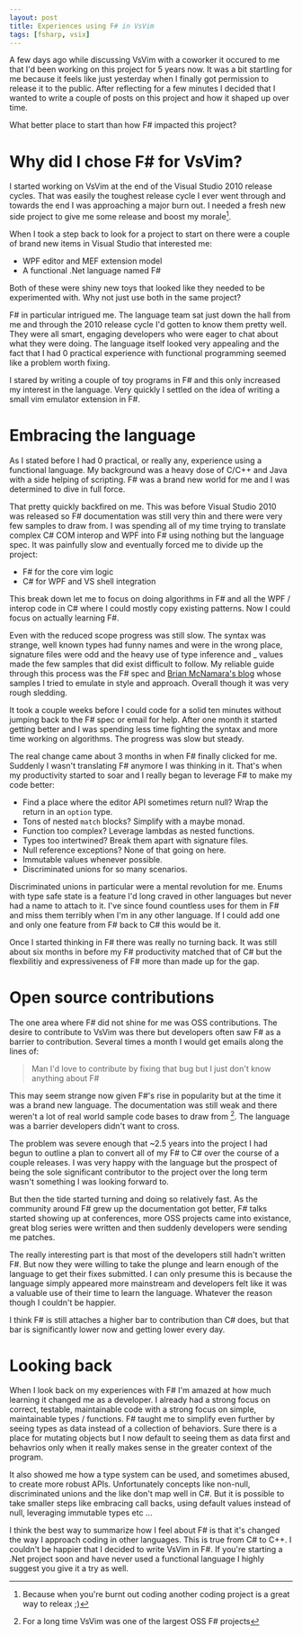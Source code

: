 ```yaml
---
layout: post
title: Experiences using F# in VsVim 
tags: [fsharp, vsix]
---
```


A few days ago while discussing VsVim with a coworker it occured to me that I'd been working on this project for 5 years now.  It was a bit startling for me because it feels like just yesterday when I finally got permission to release it to the public.  After reflecting for a few minutes I decided that I wanted to write a couple of posts on this project and how it shaped up over time.  

What better place to start than how F# impacted this project?  

# Why did I chose F# for VsVim? 

I started working on VsVim at the end of the Visual Studio 2010 release cycles.  That was easily the toughest release cycle I ever went through and towards the end I was approaching a major burn out.  I needed a fresh new side project to give me some release and boost my morale[^1].  

When I took a step back to look for a project to start on there were a couple of brand new items in Visual Studio that interested me:

- WPF editor and MEF extension model
- A functional .Net language named F#

Both of these were shiny new toys that looked like they needed to be experimented with.  Why not just use both in the same project?  

F# in particular intrigued me.  The language team sat just down the hall from me and through the 2010 release cycle I'd gotten to know them pretty well.  They were all smart, engaging developers who were eager to chat about what they were doing.  The language itself looked very appealing and the fact that I had 0 practical experience with functional programming seemed like a problem worth fixing.

I stared by writing a couple of toy programs in F# and this only increased my interest in the language.  Very quickly I settled on the idea of writing a small vim emulator extension in F#.

# Embracing the language 

As I stated before I had 0 practical, or really any, experience using a functional language.  My background was a heavy dose of C/C++ and Java with a side helping of scripting.  F# was a brand new world for me and I was determined to dive in full force. 

That pretty quickly backfired on me.  This was before Visual Studio 2010 was released so F# documentation was still very thin and there were very few samples to draw from.  I was spending all of my time trying to translate complex C# COM interop and WPF into F# using nothing but the language spec.  It was painfully slow and eventually forced me to divide up the project: 

- F# for the core vim logic 
- C# for WPF and VS shell integration

This break down let me to focus on doing algorithms in F# and all the WPF / interop code in C# where I could mostly copy existing patterns.  Now I could focus on actually learning F#.

Even with the reduced scope progress was still slow.  The syntax was strange, well known types had funny names and were in the wrong place, signature files were odd and the heavy use of type inference and _ values made the few samples that did exist difficult to follow.  My reliable guide through this process was the F# spec and [Brian McNamara's blog](http://lorgonblog.wordpress.com/) whose samples I tried to emulate in style and approach.  Overall though it was very rough sledding. 

It took a couple weeks before I could code for a solid ten minutes without jumping back to the F# spec or email for help.  After one month it started getting better and I was spending less time fighting the syntax and more time working on algorithms.  The progress was slow but steady.

The real change came about 3 months in when F# finally clicked for me.  Suddenly I wasn't translating F# anymore I was thinking in it.  That's when my productivity started to soar and I really began to leverage F# to make my code better:

- Find a place where the editor API sometimes return null?  Wrap the return in an `option` type. 
- Tons of nested `match` blocks?  Simplify with a maybe monad.
- Function too complex?  Leverage lambdas as nested functions.
- Types too intertwined?  Break them apart with signature files. 
- Null reference exceptions?  None of that going on here. 
- Immutable values whenever possible. 
- Discriminated unions for so many scenarios.

Discriminated unions in particular were a mental revolution for me.  Enums with type safe state is a feature I'd long craved in other languages but never had a name to attach to it.  I've since found countless uses for them in F# and miss them terribly when I'm in any other language.  If I could add one and only one feature from F# back to C# this would be it.  

Once I started thinking in F# there was really no turning back.  It was still about six months in before my F# productivity matched that of C# but the flexbilitiy and expressiveness of F# more than made up for the gap.  

# Open source contributions

The one area where F# did not shine for me was OSS contributions.  The desire to contribute to VsVim was there but developers often saw F# as a barrier to contribution.  Several times a month I would get emails along the lines of:

> Man I'd love to contribute by fixing that bug but I just don't know anything about F# 

This may seem strange now given F#'s rise in popularity but at the time it was a brand new language.  The documentation was still weak and there weren't a lot of real world sample code bases to draw from [^2].  The language was a barrier developers didn't want to cross. 

The problem was severe enough that ~2.5 years into the project I had begun to outline a plan to convert all of my F# to C# over the course of a couple releases.  I was very happy with the language but the prospect of being the sole significant contributor to the project over the long term wasn't something I was looking forward to. 

But then the tide started turning and doing so relatively fast.  As the community around F# grew up the documentation got better, F# talks started showing up at conferences, more OSS projects came into existance, great blog series were written and then suddenly developers were sending me patches.  

The really interesting part is that most of the developers still hadn't written F#.  But now they were willing to take the plunge and learn enough of the language to get their fixes submitted.  I can only presume this is because the language simply appeared more mainstream and developers felt like it was a valuable use of their time to learn the language.  Whatever the reason though I couldn't be happier.  

I think F# is still attaches a higher bar to contribution than C# does, but that bar is significantly lower now and getting lower every day.  

# Looking back

When I look back on my experiences with F# I'm amazed at how much learning it changed me as a developer.  I already had a strong focus on correct, testable, maintainable code with a strong focus on simple, maintainable types / functions.  F# taught me to simplify even further by seeing types as data instead of a collection of behaviors.  Sure there is a place for mutating objects but I now default to seeing them as data first and behavrios only when it really makes sense in the greater context of the program.  

It also showed me how a type system can be used, and sometimes abused, to create more robust APIs.  Unfortunately concepts like non-null, discriminated unions and the like don't map well in C#.  But it is possible to take smaller steps like embracing call backs, using default values instead of null, leveraging immutable types etc ...  

I think the best way to summarize how I feel about F# is that it's changed the way I approach coding in other languages.  This is true from C# to C++.  I couldn't be happier that I decided to write VsVim in F#.  If you're starting a .Net project soon and have never used a functional language I highly suggest you give it a try as well.  

[^1]: Because when you're burnt out coding another coding project is a great way to releax ;) 
[^2]: For a long time VsVim was one of the largest OSS F# projects


